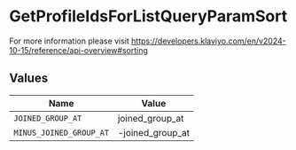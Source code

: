 # GetProfileIdsForListQueryParamSort

For more information please visit https://developers.klaviyo.com/en/v2024-10-15/reference/api-overview#sorting


## Values

| Name                    | Value                   |
| ----------------------- | ----------------------- |
| `JOINED_GROUP_AT`       | joined_group_at         |
| `MINUS_JOINED_GROUP_AT` | -joined_group_at        |